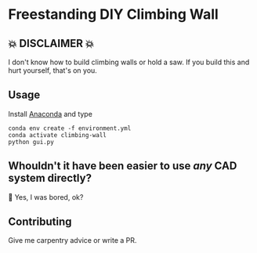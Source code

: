 # Freestanding DIY Climbing Wall

## :boom: DISCLAIMER :boom:

I don't know how to build climbing walls or hold a saw. If you build this and hurt yourself, that's on you.

## Usage

Install [Anaconda](https://docs.conda.io/en/latest/miniconda.html) and type

```buildoutcfg
conda env create -f environment.yml
conda activate climbing-wall
python gui.py
```

## Whouldn't it have been easier to use *any* CAD system directly?

:fu: Yes, I was bored, ok?

## Contributing

Give me carpentry advice or write a PR.